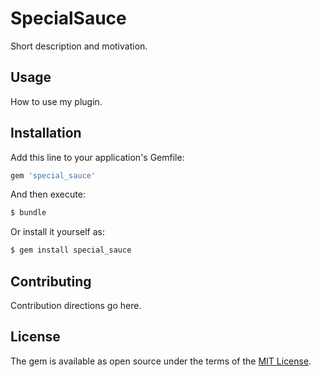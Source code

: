 # SpecialSauce
Short description and motivation.

## Usage
How to use my plugin.

## Installation
Add this line to your application's Gemfile:

```ruby
gem 'special_sauce'
```

And then execute:
```bash
$ bundle
```

Or install it yourself as:
```bash
$ gem install special_sauce
```

## Contributing
Contribution directions go here.

## License
The gem is available as open source under the terms of the [MIT License](http://opensource.org/licenses/MIT).
